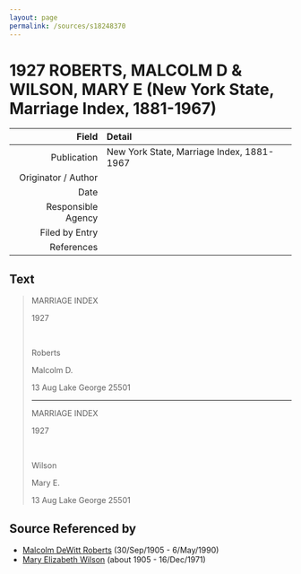```yaml
---
layout: page
permalink: /sources/s18248370
---
```


# 1927 ROBERTS, MALCOLM D & WILSON, MARY E (New York State, Marriage Index, 1881-1967)

Field | Detail
---:|:---
Publication | New York State, Marriage Index, 1881-1967
Originator / Author | 
Date | 
Responsible Agency | 
Filed by Entry | 
References | 

## Text

> MARRIAGE INDEX
>
> 1927
>
> <br/>
>
> Roberts
>
> Malcolm D.
>
> 13 Aug Lake George 25501
>
> ---
>
> MARRIAGE INDEX
>
> 1927
>
> <br/>
>
> Wilson
>
> Mary E.
>
> 13 Aug Lake George 25501
>

## Source Referenced by

* [Malcolm DeWitt Roberts](../people/@21721539@-malcolm-dewitt-roberts-b1905-9-30-d1990-5-6.md) (30/Sep/1905 - 6/May/1990)
* [Mary Elizabeth Wilson](../people/@99819804@-mary-elizabeth-wilson-b1905-d1971-12-16.md) (about 1905 - 16/Dec/1971)
